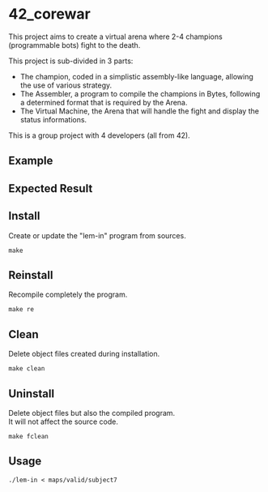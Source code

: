 # 42_corewar
This project aims to create a virtual arena where 2-4 champions (programmable bots) fight to the death.  

This project is sub-divided in 3 parts:
- The champion, coded in a simplistic assembly-like language, allowing the use of various strategy.
- The Assembler, a program to compile the champions in Bytes, following a determined format that is required by the Arena.
- The Virtual Machine, the Arena that will handle the fight and display the status informations.

This is a group project with 4 developers (all from 42).

## Example

## Expected Result

## Install
Create or update the "lem-in" program from sources.
```
make
```

## Reinstall
Recompile completely the program.
```
make re
```

## Clean
Delete object files created during installation.
```
make clean
```

## Uninstall
Delete object files but also the compiled program.  
It will not affect the source code.
```
make fclean
```

## Usage
```
./lem-in < maps/valid/subject7
```
